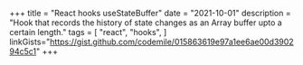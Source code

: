 +++
title = "React hooks useStateBuffer"
date = "2021-10-01"
description = "Hook that records the history of state changes as an Array buffer upto a certain length."
tags = [
    "react",
    "hooks",
]
linkGists="https://gist.github.com/codemile/015863619e97a1ee6ae00d390294c5c1"
+++
